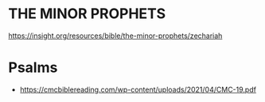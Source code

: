 # THE MINOR PROPHETS  
https://insight.org/resources/bible/the-minor-prophets/zechariah

# Psalms
- https://cmcbiblereading.com/wp-content/uploads/2021/04/CMC-19.pdf
